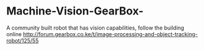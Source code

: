# Machine-Vision-GearBox-
A community built robot that has vision capabilities, follow the building online http://forum.gearbox.co.ke/t/image-processing-and-object-tracking-robot/125/55
